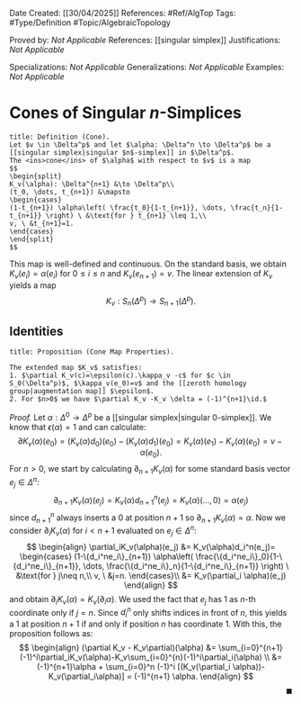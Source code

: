 <div class="topSpace"></div>

Date Created: [[30/04/2025]]
References: #Ref/AlgTop 
Tags: #Type/Definition #Topic/AlgebraicTopology 

Proved by: <i>Not Applicable</i>
References: [[singular simplex]]
Justifications: <i>Not Applicable</i>

Specializations: <i>Not Applicable</i>
Generalizations: <i>Not Applicable</i>
Examples: <i>Not Applicable</i>

# Cones of Singular $n$-Simplices

``` ad-Definition
title: Definition (Cone).
Let $v \in \Delta^p$ and let $\alpha: \Delta^n \to \Delta^p$ be a [[singular simplex|singular $n$-simplex]] in $\Delta^p$.
The <ins>cone</ins> of $\alpha$ with respect to $v$ is a map
$$
\begin{split}
K_v(\alpha): \Delta^{n+1} &\to \Delta^p\\
(t_0, \dots, t_{n+1}) &\mapsto
\begin{cases}
(1-t_{n+1}) \alpha\left( \frac{t_0}{1-t_{n+1}}, \dots, \frac{t_n}{1-t_{n+1}} \right) \ &\text{for } t_{n+1} \leq 1,\\
v, \ &t_{n+1}=1.
\end{cases}
\end{split}
$$

```
This map is well-defined and continuous. On the standard basis, we obtain $K_v(e_i)=\alpha(e_i)$ for $0 \leq i \leq n$ and $K_v(e_{n+1})=v$. The linear extension of $K_v$ yields a map
$$
K_v: S_n(\Delta^p) \to S_{n+1}(\Delta^p).
$$

## Identities

``` ad-Proposition
title: Proposition (Cone Map Properties).

The extended map $K_v$ satisfies:
1. $\partial K_v(c)=\epsilon(c).\kappa_v -c$ for $c \in S_0(\Delta^p)$, $\kappa_v(e_0)=v$ and the [[zeroth homology group|augmentation map]] $\epsilon$.
2. For $n>0$ we have $\partial K_v -K_v \delta = (-1)^{n+1}\id.$
```
*Proof.*
Let $\alpha: \Delta^0 \to \Delta^p$ be a [[singular simplex|singular $0$-simplex]]. We know that $\epsilon(\alpha)=1$ and can calculate:
$$
\partial K_v(\alpha)(e_0) = (K_v(\alpha)d_0)(e_0) - (K_v(\alpha)d_1)(e_0)=K_v(\alpha)(e_1)-K_v(\alpha)(e_0) = v-\alpha(e_0).
$$
For $n>0$, we start by calculating $\partial_{n+1}K_v(\alpha)$ for some standard basis vector $e_j \in \Delta^n$:
$$
\partial_{n+1}K_v(\alpha)(e_j) = K_v(\alpha)d_{n+1}^n(e_j)=K_v(\alpha)(\dots, 0) = \alpha(e_j)
$$
since $d_{n+1}^{n}$ always inserts a $0$ at position $n+1$ so $\partial_{n+1}K_v(\alpha)=\alpha.$ Now we consider $\partial_i K_v(\alpha)$ for $i < n+1$ evaluated on $e_j \in \Delta^n:$
$$
\begin{align}
\partial_iK_v(\alpha)(e_j) &= K_v(\alpha)d_i^n(e_j)=
\begin{cases}
(1-\{d_i^ne_i\}_{n+1}) \alpha\left( \frac{\{d_i^ne_i\}_0}{1-\{d_i^ne_i\}_{n+1}}, \dots, \frac{\{d_i^ne_i\}_n}{1-\{d_i^ne_i\}_{n+1}} \right) \ &\text{for } j\neq n,\\
v, \ &j=n.
\end{cases}\\
&= K_v(\partial_i \alpha)(e_j)
\end{align}
$$
and obtain $\partial_iK_v(\alpha)=K_v(\partial_i\alpha).$ We used the fact that $e_j$ has $1$ as $n$-th coordinate only if $j=n.$ Since $d_i^n$ only shifts indices in front of $n,$ this yields a $1$ at position $n+1$ if and only if position $n$ has coordinate $1$. With this, the proposition follows as:
$$
\begin{align}
(\partial K_v - K_v\partial)(\alpha) &= \sum_{i=0}^{n+1} (-1)^i\partial_iK_v(\alpha)-K_v\sum_{i=0}^{n}(-1)^i\partial_i(\alpha)  \\
&= (-1)^{n+1}\alpha + \sum_{i=0}^n (-1)^i [(K_v(\partial_i \alpha))- K_v(\partial_i\alpha)] = (-1)^{n+1} \alpha.
\end{align}
$$
<span style="float:right;">$\blacksquare$</span>